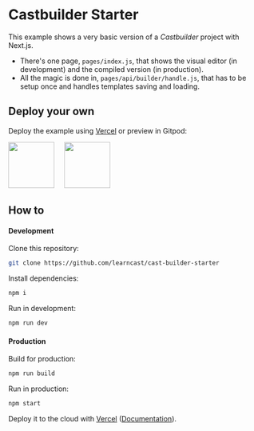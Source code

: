 # Castbuilder Starter

This example shows a very basic version of a *Castbuilder* project with Next.js. 

- There's one page, `pages/index.js`, that shows the visual editor (in development) and the compiled version (in production). 
- All the magic is done in, `pages/api/builder/handle.js`, that has to be setup once and handles templates saving and loading.

## Deploy your own

Deploy the example using [Vercel](https://vercel.com) or preview in Gitpod:

[<img src="https://raw.githubusercontent.com/learncast/cast-builder-starter/main/assets/deploy/vercel_big.png" width="92">](https://vercel.com/new/git/external?repository-url=https://github.com/learncast/cast-builder-starter&project-name=cast-builder-starter&repository-name=destack-starter)
&nbsp;&nbsp;&nbsp;
[<img src="https://raw.githubusercontent.com/learncast/cast-builder-starter/main/assets/deploy/gitpod_big.png" width="92">](https://gitpod.io/#https://github.com/learncast/cast-builder-starter)


## How to

#### Development

Clone this repository:
```sh
git clone https://github.com/learncast/cast-builder-starter
```
Install dependencies:
```sh
npm i
```
Run in development:
```sh
npm run dev
```

#### Production

Build for production:
```sh
npm run build
```
Run in production:
```sh
npm start
```

Deploy it to the cloud with [Vercel](https://vercel.com/new) ([Documentation](https://nextjs.org/docs/deployment)).
